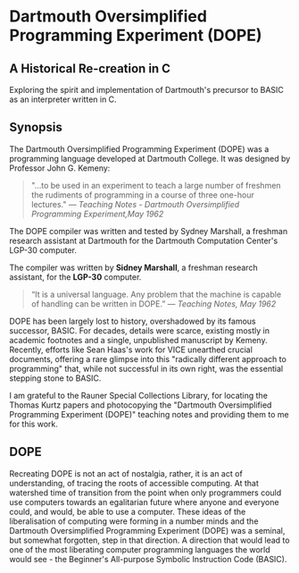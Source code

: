 # Dartmouth Oversimplified Programming Experiment (DOPE)
## A Historical Re-creation in C
Exploring the spirit and implementation of Dartmouth's precursor to BASIC as an interpreter written in C.

## Synopsis
The Dartmouth Oversimplified Programming Experiment (DOPE) was a programming language developed at Dartmouth College. It was designed by Professor John G. Kemeny:

> "...to be used in an experiment to teach a large number of freshmen the rudiments of programming in a course of three one-hour lectures."
> — *Teaching Notes - Dartmouth Oversimplified Programming Experiment,May 1962* 

The DOPE compiler was written and tested by Sydney Marshall, a freshman research assistant at Dartmouth for the Dartmouth Computation Center's LGP-30 computer. 

The compiler was written by **Sidney Marshall**, a freshman research assistant, for the **LGP-30** computer.

> “It is a universal language. Any problem that the machine is capable of handling can be written in DOPE.”
> — *Teaching Notes, May 1962* 

DOPE has been largely lost to history, overshadowed by its famous successor, BASIC. For decades, details were scarce, existing mostly in academic footnotes and a single, unpublished manuscript by Kemeny. Recently, efforts like Sean Haas's work for VICE unearthed crucial documents, offering a rare glimpse into this "radically different approach to programming" that, while not successful in its own right, was the essential stepping stone to BASIC.

I am grateful to the Rauner Special Collections Library, for locating the Thomas Kurtz papers and photocopying the "Dartmouth Oversimplified Programming Experiment (DOPE)" teaching notes and providing them to me for this work.

## DOPE 

Recreating DOPE is not an act of nostalgia, rather, it is an act of understanding, of tracing the roots of accessible computing. At that watershed time of transition from the point when only programmers could use computers towards an egalitarian future where anyone and everyone could, and would, be able to use a computer. These ideas of the liberalisation of computing were forming in a number minds and the Dartmouth Oversimplified Programming Experiment (DOPE) was a seminal, but somewhat forgotten, step in that direction. A direction that would lead to one of the most liberating computer programming languages the world would see - the Beginner's All-purpose Symbolic Instruction Code (BASIC).
